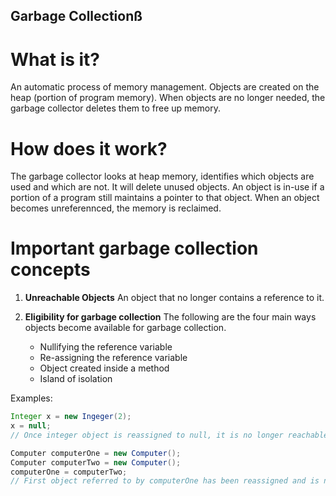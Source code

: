 ## Garbage Collectionß

# What is it?
An automatic process of memory management. Objects are created on the heap (portion of program memory). When objects are no longer needed, the garbage collector deletes them to free up memory. 

# How does it work?
The garbage collector looks at heap memory, identifies which objects are used and which are not. It will delete unused objects. An object is in-use if a portion of a program still maintains a pointer to that object. When an object becomes unreferennced, the memory is reclaimed.

# Important garbage collection concepts

1. **Unreachable Objects**
  An object that no longer contains a reference to it.

2. **Eligibility for garbage collection**
  The following are the four main ways objects become available for garbage collection.
    * Nullifying the reference variable
    * Re-assigning the reference variable
    * Object created inside a method
    * Island of isolation

Examples:
  ```java
  Integer x = new Ingeger(2);
  x = null;
  // Once integer object is reassigned to null, it is no longer reachable and will be removed by garbage collection.
  ```

  ```java
  Computer computerOne = new Computer();
  Computer computerTwo = new Computer();
  computerOne = computerTwo;
  // First object referred to by computerOne has been reassigned and is now available for garbage collection.
  ```